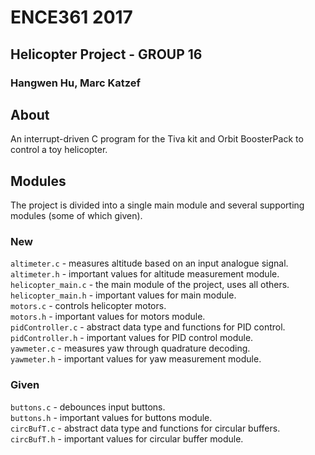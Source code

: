 # ENCE361 2017
## Helicopter Project - GROUP 16
### Hangwen Hu, Marc Katzef

## About
An interrupt-driven C program for the Tiva kit and Orbit BoosterPack to control a toy helicopter.

## Modules
The project is divided into a single main module and several supporting modules (some of which given).

### New
`altimeter.c` - measures altitude based on an input analogue signal.  
`altimeter.h` - important values for altitude measurement module.  
`helicopter_main.c` - the main module of the project, uses all others.  
`helicopter_main.h` - important values for main module.  
`motors.c` - controls helicopter motors.  
`motors.h` - important values for motors module.  
`pidController.c` - abstract data type and functions for PID control.  
`pidController.h` - important values for PID control module.  
`yawmeter.c` - measures yaw through quadrature decoding.  
`yawmeter.h` - important values for yaw measurement module.  

### Given
`buttons.c` - debounces input buttons.  
`buttons.h` - important values for buttons module.  
`circBufT.c` - abstract data type and functions for circular buffers.  
`circBufT.h` - important values for circular buffer module.  
